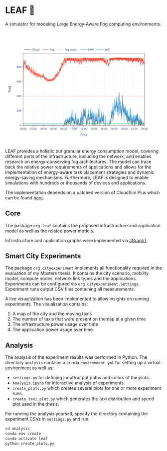# LEAF 🍃

A simulator for modeling Large Energy-Aware Fog computing environments.

<p align="center">
  <img src="/images/fog4_infrastructure.svg">
</p>

LEAF provides a holistic but granular energy consumption model, covering different parts of the infrastructure, including the network, and enables research on energy-conserving fog architectures.
The model can trace back the relative power requirements of applications and allows for the implementation of energy-aware task placement strategies and dynamic energy-saving mechanisms.
Furthermore, LEAF is designed to enable simulations with hundreds or thousands of devices and applications.

The implementation depends on a patched version of CloudSim Plus which can be found [here](https://github.com/birnbaum/cloudsim-plus/pull/1).


## Core

The package `org.leaf` contains the proposed infrastructure and application model as well as the related power models.

Infrastructure and application graphs were implemented via [JGraphT](https://jgrapht.org/).


## Smart City Experiments
The package `org.cityexperiment` implements all functionality required in the evaluation of my Masters thesis. It contains the city  scenario, mobility model, compute nodes, network link types and the applications.
Experiments can be configured via `org.cityexperiment.Settings`.
Experiment runs output CSV files containing all measurements.

A live visualization has been implemented to allow insights on running experiments. The visualization contains:
1. A map of the city and the moving taxis
2. The number of taxis that were present on themap at a given time
3. The infrastructure power usage over time
4. The application power usage over time.


## Analysis

The analysis of the experiment results was performed in Python. The directory `analysis` contains a conda `environment.yml` for setting up a virtual environment as well as:

- `settings.py` for defining inout/output paths and colors of the plots.
- `Analysis.ipynb` for interactive analysis of experiments.
- `create_plots.py` which creates several plots for one or more experiment runs.
- `create_taxi_plot.py` which generates the taxi distribution and speed plot used in the thesis.

For running the analysis yourself, specify the directory containing the experiment CSVs in `settings.py` and run:
```
cd analysis
conda env create
conda activate leaf
python create_plots.py
```
